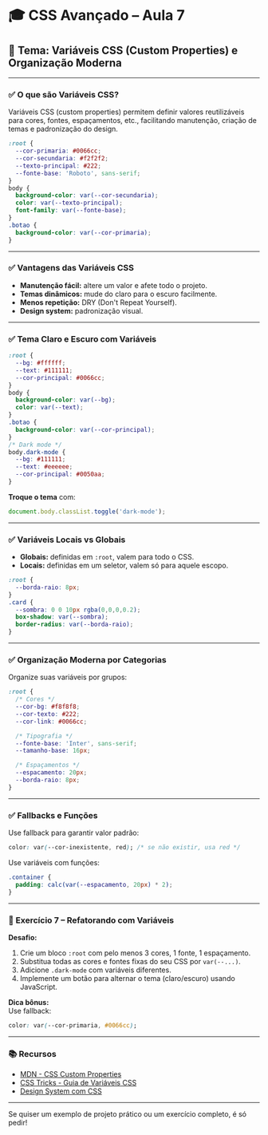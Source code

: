 # 🎓 CSS Avançado – Aula 7

## 🔹 Tema: Variáveis CSS (Custom Properties) e Organização Moderna

---

### ✅ O que são Variáveis CSS?

Variáveis CSS (custom properties) permitem definir valores reutilizáveis para cores, fontes, espaçamentos, etc., facilitando manutenção, criação de temas e padronização do design.

```css
:root {
  --cor-primaria: #0066cc;
  --cor-secundaria: #f2f2f2;
  --texto-principal: #222;
  --fonte-base: 'Roboto', sans-serif;
}
body {
  background-color: var(--cor-secundaria);
  color: var(--texto-principal);
  font-family: var(--fonte-base);
}
.botao {
  background-color: var(--cor-primaria);
}
```

---

### ✅ Vantagens das Variáveis CSS

- **Manutenção fácil:** altere um valor e afete todo o projeto.
- **Temas dinâmicos:** mude do claro para o escuro facilmente.
- **Menos repetição:** DRY (Don't Repeat Yourself).
- **Design system:** padronização visual.

---

### ✅ Tema Claro e Escuro com Variáveis

```css
:root {
  --bg: #ffffff;
  --text: #111111;
  --cor-principal: #0066cc;
}
body {
  background-color: var(--bg);
  color: var(--text);
}
.botao {
  background-color: var(--cor-principal);
}
/* Dark mode */
body.dark-mode {
  --bg: #111111;
  --text: #eeeeee;
  --cor-principal: #0050aa;
}
```

**Troque o tema** com:
```js
document.body.classList.toggle('dark-mode');
```

---

### ✅ Variáveis Locais vs Globais

- **Globais:** definidas em `:root`, valem para todo o CSS.
- **Locais:** definidas em um seletor, valem só para aquele escopo.

```css
:root {
  --borda-raio: 8px;
}
.card {
  --sombra: 0 0 10px rgba(0,0,0,0.2);
  box-shadow: var(--sombra);
  border-radius: var(--borda-raio);
}
```

---

### ✅ Organização Moderna por Categorias

Organize suas variáveis por grupos:

```css
:root {
  /* Cores */
  --cor-bg: #f8f8f8;
  --cor-texto: #222;
  --cor-link: #0066cc;

  /* Tipografia */
  --fonte-base: 'Inter', sans-serif;
  --tamanho-base: 16px;

  /* Espaçamentos */
  --espacamento: 20px;
  --borda-raio: 8px;
}
```

---

### ✅ Fallbacks e Funções

Use fallback para garantir valor padrão:

```css
color: var(--cor-inexistente, red); /* se não existir, usa red */
```

Use variáveis com funções:

```css
.container {
  padding: calc(var(--espacamento, 20px) * 2);
}
```

---

### 🧪 Exercício 7 – Refatorando com Variáveis

**Desafio:**  
1. Crie um bloco `:root` com pelo menos 3 cores, 1 fonte, 1 espaçamento.
2. Substitua todas as cores e fontes fixas do seu CSS por `var(--...)`.
3. Adicione `.dark-mode` com variáveis diferentes.
4. Implemente um botão para alternar o tema (claro/escuro) usando JavaScript.

**Dica bônus:**  
Use fallback:  
```css
color: var(--cor-primaria, #0066cc);
```

---

### 📚 Recursos

- [MDN - CSS Custom Properties](https://developer.mozilla.org/pt-BR/docs/Web/CSS/Using_CSS_custom_properties)
- [CSS Tricks - Guia de Variáveis CSS](https://css-tricks.com/css-variables-a-guide/)
- [Design System com CSS](https://www.smashingmagazine.com/2021/03/modern-css-solutions-custom-properties/)

---

Se quiser um exemplo de projeto prático ou um exercício completo, é só pedir!
